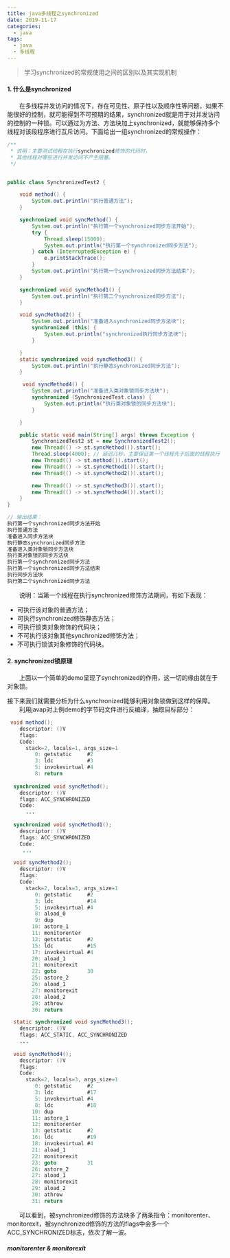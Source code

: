 ```yaml
---
title: java多线程之synchronized
date: 2019-11-17
categories:
  - java
tags:
  - java
  - 多线程
---
```


> 学习synchronized的常规使用之间的区别以及其实现机制

#### 1. 什么是synchronized
&emsp;&emsp;在多线程并发访问的情况下，存在可见性、原子性以及顺序性等问题，如果不能很好的控制，就可能得到不可预期的结果，synchronized就是用于对并发访问的控制的一种锁。可以通过为方法、方法块加上synchronized，就能够保持多个线程对该段程序进行互斥访问。下面给出一组synchronized的常规操作：

```java
/**
 * 说明：主要测试线程在执行synchronized修饰的代码时，
 * 其他线程对哪些进行并发访问不产生阻塞。
 */


public class SynchronizedTest2 {

    void method() {
        System.out.println("执行普通方法");
    }

    synchronized void syncMethod() {
        System.out.println("执行第一个synchronized同步方法开始");
        try {
            Thread.sleep(15000);
            System.out.println("执行第一个synchronized同步方法");
        } catch (InterruptedException e) {
            e.printStackTrace();
        }
        System.out.println("执行第一个synchronized同步方法结束");
    }

    synchronized void syncMethod1() {
        System.out.println("执行第二个synchronized同步方法");
    }

    void syncMethod2() {
        System.out.println("准备进入synchronized同步方法块");
        synchronized (this) {
            System.out.println("synchronized执行同步方法块");
        }

    }
    static synchronized void syncMethod3() {
        System.out.println("执行静态synchronized同步方法");
    }

     void syncMethod4() {
        System.out.println("准备进入类对象锁同步方法块");
        synchronized (SynchronizedTest.class) {
            System.out.println("执行类对象锁的同步方法块");
        }

    }

    public static void main(String[] args) throws Exception {
        SynchronizedTest2 st = new SynchronizedTest2();
        new Thread(() -> st.syncMethod()).start();
        Thread.sleep(4000); // 延迟几秒，主要保证第一个线程先于后面的线程执行
        new Thread(() -> st.method()).start();
        new Thread(() -> st.syncMethod1()).start();
        new Thread(() -> st.syncMethod2()).start();

        new Thread(() -> st.syncMethod3()).start();
        new Thread(() -> st.syncMethod4()).start();
    }
}

// 输出结果：    
执行第一个synchronized同步方法开始    
执行普通方法    
准备进入同步方法块    
执行静态synchronized同步方法        
准备进入类对象锁同步方法块        
执行类对象锁的同步方法块    
执行第一个synchronized同步方法    
执行第一个synchronized同步方法结束    
执行同步方法块    
执行第二个synchronized同步方法    

```    

&emsp;&emsp;说明：当第一个线程在执行synchronized修饰方法期间，有如下表现：
- 可执行该对象的普通方法；
- 可执行synchronized修饰静态方法；
- 可执行锁类对象修饰的代码块；
- 不可执行该对象其他synchronized修饰方法；
- 不可执行锁该对象修饰的代码块。

#### 2. synchronized锁原理
&emsp;&emsp;上面以一个简单的demo呈现了synchronized的作用，这一切的缘由就在于对象锁。


接下来我们就需要分析为什么synchronized能够利用对象锁做到这样的保障。    
&emsp;&emsp;利用javap对上例demo的字节码文件进行反编译，抽取目标部分：    
```java
 void method();
    descriptor: ()V
    flags:
    Code:
      stack=2, locals=1, args_size=1
         0: getstatic     #2               
         3: ldc           #3              
         5: invokevirtual #4             
         8: return
		 
  synchronized void syncMethod();
    descriptor: ()V
    flags: ACC_SYNCHRONIZED
    Code:
      ...
    
  synchronized void syncMethod1();
    descriptor: ()V
    flags: ACC_SYNCHRONIZED
    Code:
     ...

  void syncMethod2();
    descriptor: ()V
    flags:
    Code:
      stack=2, locals=3, args_size=1
         0: getstatic     #2                 
         3: ldc           #14               
         5: invokevirtual #4               
         8: aload_0
         9: dup
        10: astore_1
        11: monitorenter
        12: getstatic     #2             
        15: ldc           #15              
        17: invokevirtual #4               
        20: aload_1
        21: monitorexit
        22: goto          30
        25: astore_2
        26: aload_1
        27: monitorexit
        28: aload_2
        29: athrow
        30: return

  static synchronized void syncMethod3();
    descriptor: ()V
    flags: ACC_STATIC, ACC_SYNCHRONIZED
    ...
	
  void syncMethod4();
    descriptor: ()V
    flags:
    Code:
      stack=2, locals=3, args_size=1
         0: getstatic     #2                 
         3: ldc           #17                
         5: invokevirtual #4                 
         8: ldc           #18                
        10: dup
        11: astore_1
        12: monitorenter
        13: getstatic     #2                 
        16: ldc           #19                 
        18: invokevirtual #4                 
        21: aload_1
        22: monitorexit
        23: goto          31
        26: astore_2
        27: aload_1
        28: monitorexit
        29: aload_2
        30: athrow
        31: return  
```

&emsp;&emsp;可以看到，被synchronized修饰的方法块多了两条指令：monitorenter、monitorexit，被synchronized修饰的方法的flags中会多一个ACC_SYNCHRONIZED标志，依次了解一波。

##### monitorenter & monitorexit
&emsp;&emsp;


